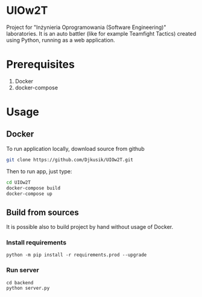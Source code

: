 # UIOw2T
Project for "Inżynieria Oprogramowania (Software Engineering)" laboratories. It is an auto battler (like for example Teamfight Tactics) created using Python, running as a web application.

# Prerequisites

1. Docker
2. docker-compose

# Usage

## Docker

To run application locally, download source from github
``` sh
git clone https://github.com/Djkusik/UIOw2T.git
```

Then to run app, just type:
``` sh
cd UIOw2T
docker-compose build
docker-compose up
```

## Build from sources

It is possible also to build project by hand without usage of Docker.

### Install requirements
```
python -m pip install -r requirements.prod --upgrade
```

### Run server
```
cd backend
python server.py
```